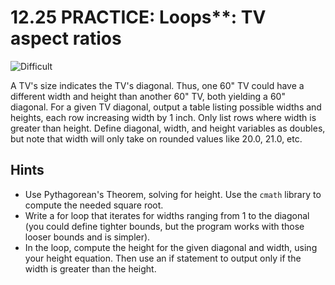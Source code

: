 # 12.25 PRACTICE: Loops**: TV aspect ratios
![Difficult]

A TV's size indicates the TV's diagonal.
Thus, one 60" TV could have a different width and height than another 60" TV, both yielding a 60" diagonal.
For a given TV diagonal, output a table listing possible widths and heights, each row increasing width by 1 inch.
Only list rows where width is greater than height.
Define diagonal, width, and height variables as doubles,
but note that width will only take on rounded values like 20.0, 21.0, etc.

## Hints
* Use Pythagorean's Theorem, solving for height.
Use the `cmath` library to compute the needed square root.
* Write a for loop that iterates for widths ranging from 1 to the diagonal (you could define tighter bounds, but the program works with those looser bounds and is simpler).
* In the loop, compute the height for the given diagonal and width, using your height equation. Then use an if statement to output only if the width is greater than the height.

[Difficult]: https://flat.badgen.net/badge/Difficult/★★☆☆/yellow